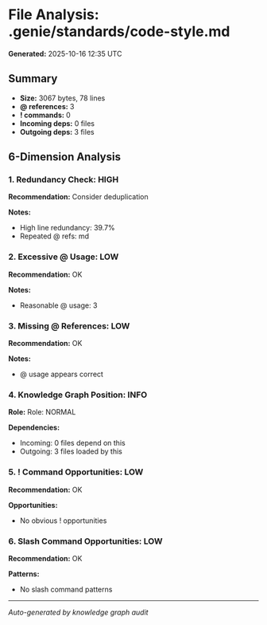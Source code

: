 # File Analysis: .genie/standards/code-style.md

**Generated:** 2025-10-16 12:35 UTC

## Summary

- **Size:** 3067 bytes, 78 lines
- **@ references:** 3
- **! commands:** 0
- **Incoming deps:** 0 files
- **Outgoing deps:** 3 files

## 6-Dimension Analysis

### 1. Redundancy Check: HIGH

**Recommendation:** Consider deduplication

**Notes:**
- High line redundancy: 39.7%
- Repeated @ refs: md

### 2. Excessive @ Usage: LOW

**Recommendation:** OK

**Notes:**
- Reasonable @ usage: 3

### 3. Missing @ References: LOW

**Recommendation:** OK

**Notes:**
- @ usage appears correct

### 4. Knowledge Graph Position: INFO

**Role:** Role: NORMAL

**Dependencies:**
- Incoming: 0 files depend on this
- Outgoing: 3 files loaded by this

### 5. ! Command Opportunities: LOW

**Recommendation:** OK

**Opportunities:**
- No obvious ! opportunities

### 6. Slash Command Opportunities: LOW

**Recommendation:** OK

**Patterns:**
- No slash command patterns

---

*Auto-generated by knowledge graph audit*
